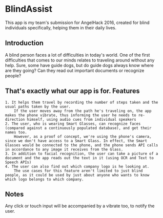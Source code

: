 # BlindAssist
This app is my team's submission for AngelHack 2016, created for blind individuals specifically, helping them in their daily lives.

Introduction
------------
A blind person faces a lot of difficulties in today's world. One of the first difficulties that comes to our minds relates to traveling around without any help.
Sure, some have guide dogs, but do guide dogs always know where are they going? Can they read out important documents or recognize people?

That's exactly what our app is for.
Features
---------
	1. It helps them travel by recording the number of steps taken and the usual paths taken by the user.
		If the user moves away from the path he's traveling on, the app makes the phone vibrate, thus informing the user he needs to re-direction himself, using audio cues from individual speakers
	2. The user, who is wearing Smart Glasses, can recognize faces (compared against a continuously populated database), and get their names too.
		However, as a proof of concept, we're using the phone's camera, since we don't have access to a Smart Glass. In effect, the Smart Glasses would be connected to the phone, and the phone sends API calls in accordance to any image it receives from the Glass.
	3. In addition to facial recognition, the user can take a picture of a document and the app reads out the text in it (using OCR and Text to Speech APIs)
	4. The user can also find out which company logo is he looking at.
		The use cases for this feature aren't limited to just blind people, as it could be used by just about anyone who wants to know which logo belongs to which company.

Notes
-----
Any click or touch input will be accompanied by a vibrate too, to notify the user.
